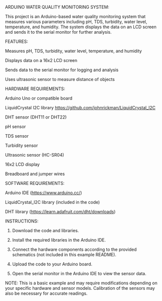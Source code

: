 
ARDUINO WATER QUALITY MONITORING SYSTEM:

This project is an Arduino-based water quality monitoring system that measures various parameters including pH, TDS, turbidity, water level, temperature, and humidity. The system displays the data on an LCD screen and sends it to the serial monitor for further analysis.

FEATURES:

Measures pH, TDS, turbidity, water level, temperature, and humidity

Displays data on a 16x2 LCD screen

Sends data to the serial monitor for logging and analysis

Uses ultrasonic sensor to measure distance of objects


HARDWARE REQUIREMENTS:


Arduino Uno or compatible board

LiquidCrystal I2C library https://github.com/johnrickman/LiquidCrystal_I2C

DHT sensor (DHT11 or DHT22)

pH sensor

TDS sensor

Turbidity sensor

Ultrasonic sensor (HC-SR04)

16x2 LCD display

Breadboard and jumper wires


SOFTWARE REQUIREMENTS:


Arduino IDE (https://www.arduino.cc/)

LiquidCrystal_I2C library (included in the code)

DHT library (https://learn.adafruit.com/dht/downloads)


INSTRUCTIONS:


1. Download the code and libraries.

2. Install the required libraries in the Arduino IDE.

3. Connect the hardware components according to the provided schematics (not included in this example README).

4. Upload the code to your Arduino board.

5. Open the serial monitor in the Arduino IDE to view the sensor data.

NOTE: This is a basic example and may require modifications depending on your specific hardware and sensor models. Calibration of the sensors may also be necessary for accurate readings.

